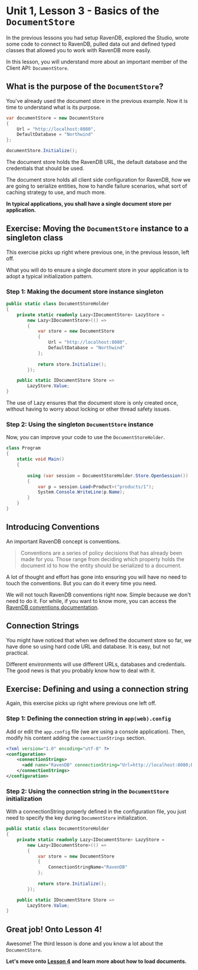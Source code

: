# Unit 1, Lesson 3 - Basics of the `DocumentStore`

In the previous lessons you had setup RavenDB, explored the Studio, wrote
some code to connect to RavenDB, pulled data out and defined typed classes
that allowed you to work with RavenDB more easily.

In this lesson, you will understand more about an important member of the Client API:
`DocumentStore`.

## What is the purpose of the `DocumentStore`?

You've already used the document store in the previous example. Now it is time
to understand what is its purpose.

````csharp
var documentStore = new DocumentStore
{
    Url = "http://localhost:8080",
    DefaultDatabase = "Northwind"
};

documentStore.Initialize();
````

The document store holds the RavenDB URL, the default database and the credentials
that should be used.

The document store holds all client side configuration for RavenDB, how we are 
going to serialize entities, how to handle failure scenarios, what sort of caching
strategy to use, and much more.

**In  typical applications, you shall have a single document store per application.**

## Exercise: Moving the `DocumentStore` instance to a singleton class

This exercise picks up right where previous one, in the previous lesson, left off.

What you will do to ensure a single document store in your application is to adopt
a typical initialization pattern.

### Step 1: Making the document store instance singleton

````csharp
public static class DocumentStoreHolder
{
    private static readonly Lazy<IDocumentStore> LazyStore =
        new Lazy<IDocumentStore>(() => 
        {
            var store = new DocumentStore
            {
                Url = "http://localhost:8080",
                DefaultDatabase = "Northwind"
            };
            
            return store.Initialize();
        });

    public static IDocumentStore Store =>
        LazyStore.Value;
}
````

The use of Lazy ensures that the document store is only created once, without
having to worry about locking or other thread safety issues.

### Step 2: Using the singleton `DocumentStore` instance

Now, you can improve your code to use the `DocumentStoreHolder`.

````csharp
class Program
{
    static void Main()
    {
 
        using (var session = DocumentStoreHolder.Store.OpenSession())
        {
            var p = session.Load<Product>("products/1");
            System.Console.WriteLine(p.Name);
        }
    }
}
````

## Introducing Conventions

An important RavenDB concept is conventions.

> Conventions are a series of policy decisions that has already been made for you.
Those range from deciding which property holds the document id to how the entity
should be serialized to a document.

A lot of thought and effort has gone into ensuring you will have no need to touch
the conventions. But you can do it every time you need.

We will not touch RavenDB conventions right now. Simple because we don't need 
to do it. For while, if you want to know more, you can access the [RavenDB conventions
documentation](https://ravendb.net/docs/article-page/3.0/csharp/client-api/configuration/conventions/what-are-conventions).

## Connection Strings

You might have noticed that when we defined the document store so far, we
have done so using hard code URL and database. It is easy, but not practical.

Different environments will use different URLs, databases and credentials. The
good news is that you probably know how to deal with it. 

## Exercise: Defining and using a connection string

Again, this exercise picks up right where previous one left off.

### Step 1: Defining the connection string in `app(web).config`

Add or edit the `app.config` file (we are using a console application). Then,
modify his content adding the `connectionStrings` section.

````xml
<?xml version="1.0" encoding="utf-8" ?>
<configuration>
    <connectionStrings>
      <add name="RavenDB" connectionString="Url=http://localhost:8080;Database=Northwind"/>
    </connectionStrings>
</configuration>
````

### Step 2: Using the connection string in the `DocumentStore` initialization

With a connectionString properly defined in the configuration file, you just need
to specify the key during `DocumentStore` initialization.

````csharp
public static class DocumentStoreHolder
{
    private static readonly Lazy<IDocumentStore> LazyStore =
        new Lazy<IDocumentStore>(() => 
        {
            var store = new DocumentStore
            {
                ConnectionStringName="RavenDB"
            };
            
            return store.Initialize();
        });

    public static IDocumentStore Store =>
        LazyStore.Value;
}
````

## Great job! Onto Lesson 4!

Awesome! The third lesson is done and you know a lot about the `DocumentStore`.

**Let's move onto [Lesson 4](../lesson4/README.md) and learn more about how to load documents.**


